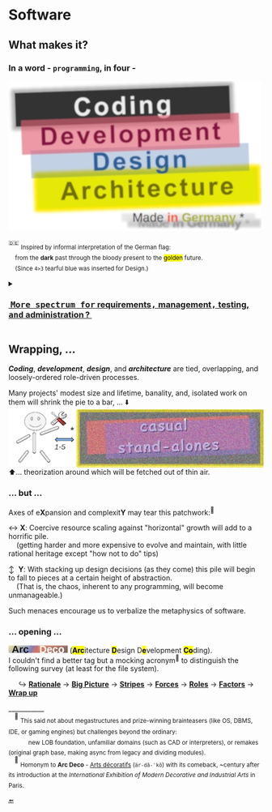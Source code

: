 # Software

## What makes it? 

### **In a word - `programming`, in four -** 

<picture><img alt="&nbsp;black Coding, red Development, blue Design, gold Architecture" src="../../_rsc/_img/ArcDeco/darkCode2arcGold.jpg" /></picture>

<sup>:de:</sup> <sub>Inspired by informal interpretation of the German flag:\
&nbsp;&nbsp;&nbsp;&nbsp;from the **dark** past through the bloody present to the <mark>golden</mark> future.\
&nbsp;&nbsp;&nbsp;&nbsp;(Since `4>3` tearful blue was inserted for Design.)</sub>

<details><summary><h3><ins>&nbsp;<samp>More spectrum for</samp> requirements<samp>,</samp> management<samp>,</samp> testing, <samp>and</samp> administration&thinsp;?</b>&nbsp;</ins></h3></summary>
<br/>

<table><tr valign="top"><td>
   <picture><img alt="&nbsp;&nbsp;&nbsp;External factors of SW creation" src="../../_rsc/_img/ArcDeco/SW-ext_factors-w333px.jpg" /></picture>
<td/><td>
These are <b>external</b> - optional and not, minor to <br />strong, <constructive and devastating <br />(also neutral) — forces, factors, and drives. <br />
<br />
Which, culturally speaking, mix, tint, blur, or <br />shade (if not wash off) the four paints.<br />
<br />
Initiative and funding prime the canvas. <br />
Abstraction/math/logic and artistic skills, <br />domain expertise, and creativity prop the picture.
</td></tr></table>

</details>

## Wrapping, ...

**_Coding_**, **_development_**, **_design_**, and **_architecture_** are tied, overlapping, and loosely-ordered role-driven processes.

Many projects' modest size and lifetime, banality, and, isolated work on them will shrink the pie to a bar, ... ⬇️
<br /><picture><img  align="center" alt="&nbsp;&nbsp;&nbsp;ArcDeco view at casual stand-alone projects" src="../../_rsc/_img/ArcDeco/C-D-D-A_midiPrj.jpg" /></picture><br />
⬆️...  theorization around which will be fetched out of thin air.

### ... but ...

Axes of e**X**pansion and complexit**Y** may tear this patchwork:<sup>🙋</sup>

&harr;&nbsp;**X**: Coercive resource scaling against "horizontal" growth will add to a horrific pile.\
&nbsp;&nbsp;&nbsp;&nbsp;(getting harder and more expensive to evolve and maintain, with little rational heritage except "how not to do" tips)

&varr;&nbsp;&nbsp;**Y**: With stacking up design decisions (as they come) this pile will begin to fall to pieces at a certain height of abstraction.\
&nbsp;&nbsp;&nbsp;&nbsp;(That is, the chaos, inherent to any programming, will become unmanageable.) 

Such menaces encourage us to verbalize the metaphysics of software. 

### ... opening ...

<picture><img alt="&nbsp;Arc Deco" src="../../_rsc/_img/ArcDeco/ArcDeco-bar-14px.jpg" /></picture>&nbsp;(<mark><b>Arc</b></mark>itecture <mark><b>D</b></mark>esign D<mark><b>e</b></mark>velopment <mark><b>Co</b></mark>ding).\
I couldn't find a better tag but a mocking acronym<sup>🎨</sup> to distinguish the following survey (at least for the file system).
 
 &nbsp;&nbsp;&nbsp;&nbsp;&nbsp;↪️&nbsp;[**Rationale**](README+/01.Rationale/README.md) -> [**Big Picture**](README+/02.BigPict/README.md) -> [**Stripes**](README+/03.Stripes/README.md) -> [**Forces**](README+/04.Forces/README.md) -> [**Roles**](README+/05.Roles/README.md) -> [**Factors**](README+/06.Factors/README.md) -> [**Wrap&nbsp;up**](README+/07.Wrapping/README.md)

\___________\
&nbsp;&nbsp;&nbsp;<sup>🙋</sup> <sub>This said not about megastructures and prize-winning brainteasers (like OS, DBMS, IDE, or gaming engines) but challenges beyond the ordinary:\
&nbsp;&nbsp;&nbsp;&nbsp;&nbsp;&nbsp;&nbsp;&nbsp;&nbsp;&nbsp;&nbsp;&nbsp;new LOB foundation, unfamiliar domains (such as CAD or interpreters), or remakes (original graph base, making async from legacy and dividing modules).</sub>\
&nbsp;&nbsp;&nbsp;<sup>🎨</sup> <sub>Homonym to __Arc&nbsp;Deco__ - [Arts décoratifs](https://en.wikipedia.org/wiki/Art_Deco) (`är-dā-ˈkō`) with its comeback, ~century after its introduction at the _International Exhibition of Modern Decorative and Industrial Arts_ in Paris.</sub>

 🔚
